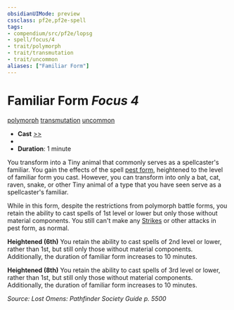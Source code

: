 ```yaml
---
obsidianUIMode: preview
cssclass: pf2e,pf2e-spell
tags:
- compendium/src/pf2e/lopsg
- spell/focus/4
- trait/polymorph
- trait/transmutation
- trait/uncommon
aliases: ["Familiar Form"]
---
```

# Familiar Form *Focus 4*   
[polymorph](polymorph.md "Polymorph Effect Trait")  [transmutation](transmutation.md "Transmutation School Trait")  [uncommon](uncommon.md "Uncommon Rarity Trait")  

- **Cast** [>>](chapter-9-playing-the-game.md#Actions "Two-Action") 
- 
- **Duration**: 1 minute

You transform into a Tiny animal that commonly serves as a spellcaster's familiar. You gain the effects of the spell [pest form](pest-form.md), heightened to the level of familiar form you cast. However, you can transform into only a bat, cat, raven, snake, or other Tiny animal of a type that you have seen serve as a spellcaster's familiar.

While in this form, despite the restrictions from polymorph battle forms, you retain the ability to cast spells of 1st level or lower but only those without material components. You still can't make any [Strikes](strike.md) or other attacks in pest form, as normal.

**Heightened (6th)** You retain the ability to cast spells of 2nd level or lower, rather than 1st, but still only those without material components. Additionally, the duration of familiar form increases to 10 minutes.

**Heightened (8th)** You retain the ability to cast spells of 3rd level or lower, rather than 1st, but still only those without material components. Additionally, the duration of familiar form increases to 10 minutes.

*Source: Lost Omens: Pathfinder Society Guide p. 5500*